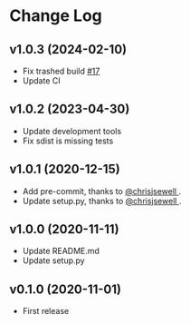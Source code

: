 # Change Log

## v1.0.3 (2024-02-10)

- Fix trashed build [#17](https://github.com/tsutsu3/uc.micro-py/issues/17)
- Update CI

## v1.0.2 (2023-04-30)

- Update development tools
- Fix sdist is missing tests

## v1.0.1 (2020-12-15)

- Add pre-commit, thanks to [@chrisjsewell ](https://github.com/chrisjsewell).
- Update setup.py, thanks to [@chrisjsewell ](https://github.com/chrisjsewell).

## v1.0.0 (2020-11-11)

- Update README.md
- Update setup.py

## v0.1.0 (2020-11-01)

- First release
